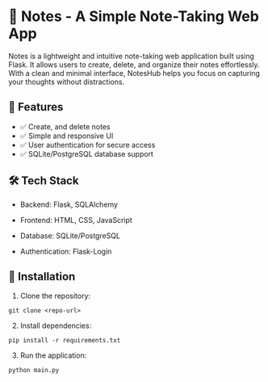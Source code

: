 # 📝 Notes - A Simple Note-Taking Web App

Notes is a lightweight and intuitive note-taking web application built using Flask. It allows users to create, delete, and organize their notes effortlessly. With a clean and minimal interface, NotesHub helps you focus on capturing your thoughts without distractions.

## 🚀 Features

- ✅ Create, and delete notes
- ✅ Simple and responsive UI
- ✅ User authentication for secure access
- ✅ SQLite/PostgreSQL database support

## 🛠️ Tech Stack

- Backend: Flask, SQLAlchemy

- Frontend: HTML, CSS, JavaScript

- Database: SQLite/PostgreSQL

- Authentication: Flask-Login

## 📌 Installation

1. Clone the repository:

```
git clone <repo-url>
```
2. Install dependencies:

```
pip install -r requirements.txt
```
3. Run the application:

```
python main.py
```
 